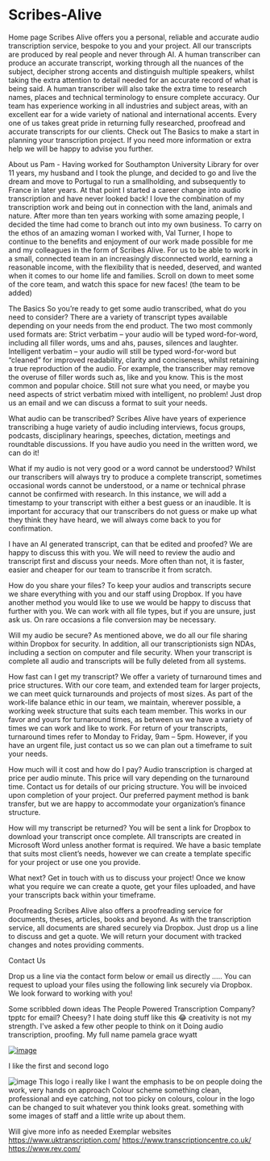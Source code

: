 # Scribes-Alive
Home page
Scribes Alive offers you a personal, reliable and accurate audio transcription service, bespoke to you and your project. 
All our transcripts are produced by real people and never through AI. 
A human transcriber can produce an accurate transcript, working through all the nuances of the subject, decipher strong accents and distinguish multiple speakers, whilst taking the extra attention to detail needed for an accurate record of what is being said. A human transcriber will also take the extra time to research names, places and technical terminology to ensure complete accuracy.
Our team has experience working in all industries and subject areas, with an excellent ear for a wide variety of national and international accents. Every one of us takes great pride in returning fully researched, proofread and accurate transcripts for our clients. 
Check out The Basics to make a start in planning your transcription project. If you need more information or extra help we will be happy to advise you further.

About us
Pam -
Having worked for Southampton University Library for over 11 years, my husband and I took the plunge, and decided to go and live the dream and move to Portugal to run a smallholding, and subsequently to France in later years.
At that point I started a career change into audio transcription and have never looked back! I love the combination of my transcription work and being out in connection with the land, animals and nature.
After more than ten years working with some amazing people, I decided the time had come to branch out into my own business. 
To carry on the ethos of an amazing woman I worked with, Val Turner, I hope to continue to the benefits and enjoyment of our work made possible for me and my colleagues in the form of Scribes Alive. For us to be able to work in a small, connected team in an increasingly disconnected world, earning a reasonable income, with the flexibility that is needed, deserved, and wanted when it comes to our home life and families. 
Scroll on down to meet some of the core team, and watch this space for new faces!
(the team to be added)

The Basics
So you’re ready to get some audio transcribed, what do you need to consider?
There are a variety of transcript types available depending on your needs from the end product. The two most commonly used formats are:
Strict verbatim – your audio will be typed word-for-word, including all filler words, ums and ahs, pauses, silences and laughter.
Intelligent verbatim – your audio will still be typed word-for-word but “cleaned” for improved readability, clarity and conciseness, whilst retaining a true reproduction of the audio. For example, the transcriber may remove the overuse of filler words such as, like and you know. This is the most common and popular choice.
Still not sure what you need, or maybe you need aspects of strict verbatim mixed with intelligent, no problem! Just drop us an email and we can discuss a format to suit your needs.



What audio can be transcribed?
Scribes Alive have years of experience transcribing a huge variety of audio including interviews, focus groups, podcasts, disciplinary hearings, speeches, dictation, meetings and roundtable discussions. If you have audio you need in the written word, we can do it!

What if my audio is not very good or a word cannot be understood?
Whilst our transcribers will always try to produce a complete transcript, sometimes occasional words cannot be understood, or a name or technical phrase cannot be confirmed with research. 
In this instance, we will add a timestamp to your transcript with either a best guess or an inaudible. It is important for accuracy that our transcribers do not guess or make up what they think they have heard, we will always come back to you for confirmation.

I have an AI generated transcript, can that be edited and proofed?
We are happy to discuss this with you. We will need to review the audio and transcript first and discuss your needs. More often than not, it is faster, easier and cheaper for our team to transcribe it from scratch.  

How do you share your files?
To keep your audios and transcripts secure we share everything with you and our staff using Dropbox. If you have another method you would like to use we would be happy to discuss that further with you. We can work with all file types, but if you are unsure, just ask us. On rare occasions a file conversion may be necessary.

Will my audio be secure?
As mentioned above, we do all our file sharing within Dropbox for security. In addition, all our transcriptionists sign NDAs, including a section on computer and file security. When your transcript is complete all audio and transcripts will be fully deleted from all systems. 

How fast can I get my transcript?
We offer a variety of turnaround times and price structures. With our core team, and extended team for larger projects, we can meet quick turnarounds and projects of most sizes. 
As part of the work-life balance ethic in our team, we maintain, wherever possible, a working week structure that suits each team member. This works in our favor and yours for turnaround times, as between us we have a variety of times we can work and like to work. 
For return of your transcripts, turnaround times refer to Monday to Friday, 9am – 5pm. However, if you have an urgent file, just contact us so we can plan out a timeframe to suit your needs.

How much will it cost and how do I pay?
Audio transcription is charged at price per audio minute. This price will vary depending on the turnaround time. Contact us for details of our pricing structure.
You will be invoiced upon completion of your project. Our preferred payment method is bank transfer, but we are happy to accommodate your organization’s finance structure. 

How will my transcript be returned?
You will be sent a link for Dropbox to download your transcript once complete. All transcripts are created in Microsoft Word unless another format is required. We have a basic template that suits most client’s needs, however we can create a template specific for your project or use one you provide. 

What next?
Get in touch with us to discuss your project! Once we know what you require we can create a quote, get your files uploaded, and have your transcripts back within your timeframe.

Proofreading 
Scribes Alive also offers a proofreading service for documents, theses, articles, books and beyond. As with the transcription service, all documents are shared securely via Dropbox. Just drop us a line to discuss and get a quote.
We will return your document with tracked changes and notes providing comments.

Contact Us

Drop us a line via the contact form below or email us directly .....
You can request to upload your files using the following link securely via Dropbox.
We look forward to working with you!

 Some scribbled down ideas 
The People Powered Transcription Company? tpptc for email? Cheesy? I hate doing stuff like this 😂 creativity is not my strength. I've asked a few other people to think on it
Doing audio transcription, proofing. My full name pamela grace wyatt

[
![image](https://github.com/StaceyRb89/Scribes-Alive/assets/144110082/da39a313-2fee-421e-9a56-74cd2d106657)
](URL)

I like the first and second logo

![image](https://github.com/StaceyRb89/Scribes-Alive/assets/144110082/58482a5c-145c-4a77-9dbf-18da82393d5b)
This logo i really like
I want the emphasis to be on people doing the work, very hands on approach
Colour scheme something clean, professional and eye catching, not too picky on colours, colour in the logo can be changed to suit whatever you think looks great. something with some images of staff and a little write up about them. 

Will give more info as needed
Exemplar websites
https://www.uktranscription.com/
https://www.transcriptioncentre.co.uk/
https://www.rev.com/


